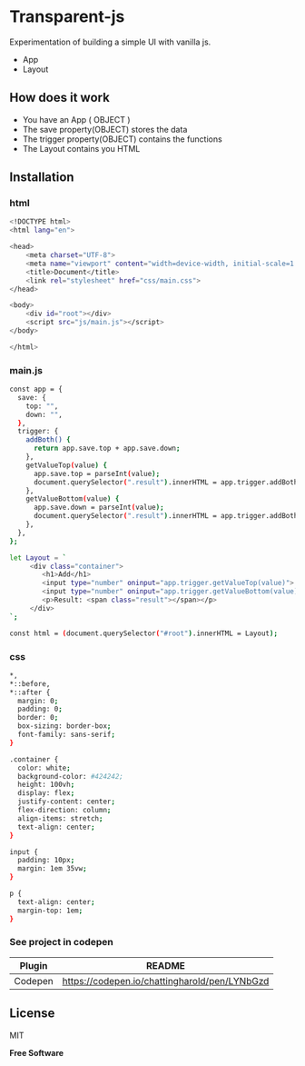 # Transparent-js

Experimentation of building a simple UI with vanilla js.

  - App 
  - Layout 


## How does it work

  - You have an App ( OBJECT )
  - The save property(OBJECT) stores the data
  - The trigger property(OBJECT) contains the functions
  - The Layout contains you HTML
  

## Installation

### html
```sh
<!DOCTYPE html>
<html lang="en">

<head>
    <meta charset="UTF-8">
    <meta name="viewport" content="width=device-width, initial-scale=1.0">
    <title>Document</title>
    <link rel="stylesheet" href="css/main.css">
</head>

<body>
    <div id="root"></div>
    <script src="js/main.js"></script>   
</body>

</html>
```

### main.js

```sh
const app = {
  save: {
    top: "",
    down: "",
  },
  trigger: {
    addBoth() {
      return app.save.top + app.save.down;
    },
    getValueTop(value) {
      app.save.top = parseInt(value);
      document.querySelector(".result").innerHTML = app.trigger.addBoth();
    },
    getValueBottom(value) {
      app.save.down = parseInt(value);
      document.querySelector(".result").innerHTML = app.trigger.addBoth();
    },
  },
};

let Layout = `
     <div class="container">
        <h1>Add</h1>
        <input type="number" oninput="app.trigger.getValueTop(value)">
        <input type="number" oninput="app.trigger.getValueBottom(value)">
        <p>Result: <span class="result"></span></p>
     </div>
`;

const html = (document.querySelector("#root").innerHTML = Layout);
```


### css

```sh
*,
*::before,
*::after {
  margin: 0;
  padding: 0;
  border: 0;
  box-sizing: border-box;
  font-family: sans-serif;
}

.container {
  color: white;
  background-color: #424242;
  height: 100vh;
  display: flex;
  justify-content: center;
  flex-direction: column;
  align-items: stretch;
  text-align: center;
}

input {
  padding: 10px;
  margin: 1em 35vw;
}

p {
  text-align: center;
  margin-top: 1em;
}
```


### See project in codepen

| Plugin | README |
| ------ | ------ |
| Codepen | https://codepen.io/chattingharold/pen/LYNbGzd |



License
----

MIT


**Free Software**

